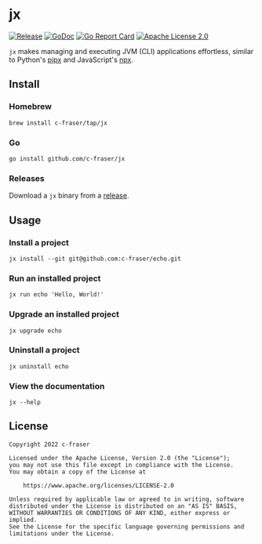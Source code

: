 # jx

[![Release](https://img.shields.io/github/v/release/c-fraser/jx?logo=github&sort=semver)](https://github.com/c-fraser/jx/releases)
[![GoDoc](https://godoc.org/github.com/c-fraser/jx?status.svg)](https://godoc.org/github.com/c-fraser/jx)
[![Go Report Card](https://goreportcard.com/badge/github.com/c-fraser/jx)](https://goreportcard.com/report/github.com/c-fraser/jx)
[![Apache License 2.0](https://img.shields.io/badge/License-Apache2-blue.svg)](https://www.apache.org/licenses/LICENSE-2.0)

`jx` makes managing and executing JVM (CLI) applications effortless, similar to 
Python's [pipx](https://github.com/pypa/pipx/) and JavaScript's [npx](https://github.com/npm/npx).

## Install

### Homebrew

```shell
brew install c-fraser/tap/jx
```

### Go

```shell
go install github.com/c-fraser/jx
```

### Releases

Download a `jx` binary from a [release](https://github.com/c-fraser/jx/releases). 

## Usage

### Install a project

```shell
jx install --git git@github.com:c-fraser/echo.git
```

### Run an installed project

```shell
jx run echo 'Hello, World!'
```

### Upgrade an installed project

```shell
jx upgrade echo
```

### Uninstall a project

```shell
jx uninstall echo
```

### View the documentation

```shell
jx --help
```

## License

    Copyright 2022 c-fraser
    
    Licensed under the Apache License, Version 2.0 (the "License");
    you may not use this file except in compliance with the License.
    You may obtain a copy of the License at
    
        https://www.apache.org/licenses/LICENSE-2.0
    
    Unless required by applicable law or agreed to in writing, software
    distributed under the License is distributed on an "AS IS" BASIS,
    WITHOUT WARRANTIES OR CONDITIONS OF ANY KIND, either express or implied.
    See the License for the specific language governing permissions and
    limitations under the License.
